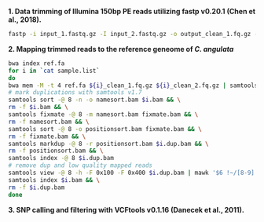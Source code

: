 **1. Data trimming of Illumina 150bp PE reads utilizing fastp v0.20.1 (Chen et al., 2018).**

```bash
fastp -i input_1.fastq.gz -I input_2.fastq.gz -o output_clean_1.fq.gz -O output_clean_2.fq.gz —adapter_sequence auto —detect_adapter_for_pe —unpaired1 output_um_1.fastq.gz —unpaired2 output_um_2.fastq.gz —failed_out output_failed.fastq.gz —cut_front —cut_front_window_size=1 —cut_front_mean_quality=20 —cut_tail —cut_tail_window_size=1 —cut_tail_mean_quality=20 —cut_right —cut_right_window_size=4 —cut_right_mean_quality=20 —length_required=36 —thread 1 --trim_front1 5 --trim_front2 5
```

**2. Mapping trimmed reads to the reference geneome of *C. angulata***

```bash
bwa index ref.fa
for i in `cat sample.list`
do
bwa mem -M -t 4 ref.fa ${i}_clean_1.fq.gz ${i}_clean_2.fq.gz | samtools view -bS > $i.bam
# mark duplications with samtools v1.7
samtools sort -@ 8 -n -o namesort.bam $i.bam && \
rm -f $i.bam && \
samtools fixmate -@ 8 -m namesort.bam fixmate.bam && \
rm -f namesort.bam && \
samtools sort -@ 8 -o positionsort.bam fixmate.bam && \
rm -f fixmate.bam && \
samtools markdup -@ 8 -r positionsort.bam $i.dup.bam && \
rm -f positionsort.bam && \
samtools index -@ 8 $i.dup.bam
# remove dup and low quality mapped reads
samtools view -@ 8 -h -F 0x100 -F 0x400 $i.dup.bam | mawk '$6 !~/[8-9].[SH]/ && $6 !~ /[1-9][0-9].[SH]/'| samtools view -@ 8 -q 30 -bS > $i.bam && \
samtools index $i.bam && \
rm -f $i.dup.bam
done
```

**3. SNP calling and filtering with VCFtools v0.1.16 (Danecek et al., 2011).**

